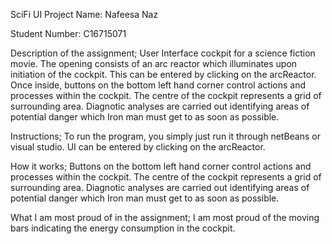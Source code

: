 
SciFi UI Project
Name: Nafeesa Naz

Student Number: C16715071



Description of the assignment;
User Interface cockpit for a science fiction movie. The opening consists of an arc reactor which illuminates upon initiation of the cockpit. This can be entered by clicking on the arcReactor. Once inside, buttons on the bottom left hand corner control actions and processes within the cockpit. The centre of the cockpit represents a grid of surrounding area. Diagnotic analyses are carried out identifying areas of potential danger which Iron man must get to as soon as possible. 


Instructions; 
To run the program, you simply just run it through netBeans or visual studio. UI can be entered by clicking on the arcReactor. 

How it works;
Buttons on the bottom left hand corner control actions and processes within the cockpit. The centre of the cockpit represents a grid of surrounding area. Diagnotic analyses are carried out identifying areas of potential danger which Iron man must get to as soon as possible. 


What I am most proud of in the assignment;
I am most proud of the moving bars indicating the energy consumption in the cockpit.



